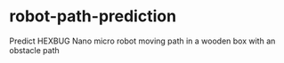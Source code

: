 # robot-path-prediction
Predict HEXBUG Nano micro robot moving path in a wooden box with an obstacle path 
